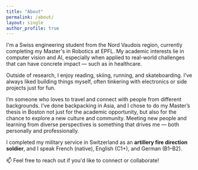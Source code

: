 ```yaml
---
title: "About"
permalink: /about/
layout: single
author_profile: true
---
```


I'm a Swiss engineering student from the Nord Vaudois region, currently completing my Master's in Robotics at EPFL. My academic interests lie in computer vision and AI, especially when applied to real-world challenges that can have concrete impact — such as in healthcare.

Outside of research, I enjoy reading, skiing, running, and skateboarding. I’ve always liked building things myself, often tinkering with electronics or side projects just for fun.

I’m someone who loves to travel and connect with people from different backgrounds. I’ve done backpacking in Asia, and I chose to do my Master’s thesis in Boston not just for the academic opportunity, but also for the chance to explore a new culture and community. Meeting new people and learning from diverse perspectives is something that drives me — both personally and professionally.

I completed my military service in Switzerland as an **artillery fire direction soldier**, and I speak French (native), English (C1+), and German (B1–B2).

📫 Feel free to reach out if you'd like to connect or collaborate!
